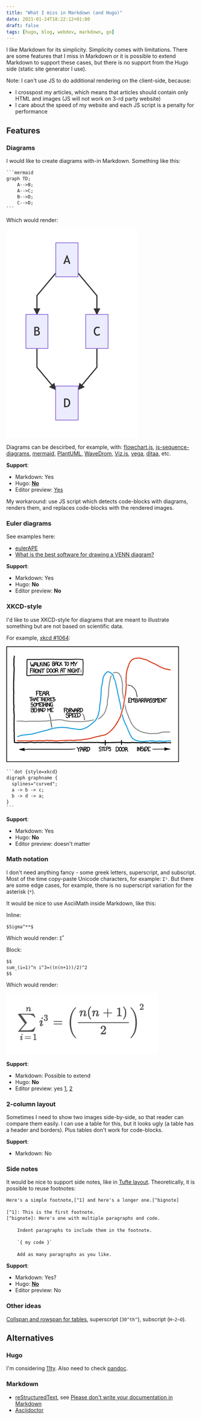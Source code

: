 ```yaml
---
title: "What I miss in Markdown (and Hugo)"
date: 2021-01-24T18:22:12+01:00
draft: false
tags: [hugo, blog, webdev, markdown, go]
---
```


I like Markdown for its simplicity. Simplicity comes with limitations. There are some features that I miss in Markdown or it is possible to extend Markdown to support these cases, but there is no support from the Hugo side (static site generator I use).

<!--more-->

Note: I can't use JS to do additional rendering on the client-side, because:

- I crosspost my articles, which means that articles should contain only HTML and images (JS will not work on 3-rd party website)
- I care about the speed of my website and each JS script is a penalty for performance

## Features

### Diagrams

I would like to create diagrams with-in Markdown. Something like this:

````
```mermaid
graph TD;
    A-->B;
    A-->C;
    B-->D;
    C-->D;
```
````

Which would render:

![](./mermaid.png)

Diagrams can be descirbed, for example, with: [flowchart.js](https://flowchart.js.org/), [js-sequence-diagrams](https://bramp.github.io/js-sequence-diagrams/), [mermaid](https://github.com/knsv/mermaid), [PlantUML](https://plantuml.com/), [WaveDrom](https://wavedrom.com/), [Viz.js](https://github.com/mdaines/viz.js), [vega](https://vega.github.io/vega/), [ditaa](https://github.com/stathissideris/ditaa), etc.

**Support**:

- Markdown: Yes
- Hugo: **[No](https://github.com/gohugoio/hugo/issues/796)**
- Editor preview: [Yes](https://github.com/shd101wyy/markdown-preview-enhanced/blob/master/docs/diagrams.md)

My workaround: use JS script which detects code-blocks with diagrams, renders them, and replaces code-blocks with the rendered images.

### Euler diagrams

See examples here:

- [eulerAPE](http://www.eulerdiagrams.org/eulerAPE/)
- [What is the best software for drawing a VENN diagram?](https://www.researchgate.net/post/What_is_the_best_software_for_drawing_a_VENN_diagram)

**Support**:

- Markdown: Yes
- Hugo: **No**
- Editor preview: **No**

### XKCD-style

I'd like to use XKCD-style for diagrams that are meant to illustrate something but are not based on scientific data.

For example, [xkcd #1064](https://xkcd.com/1064/):

![](./front_door.png)

````
```dot {style=xkcd}
digraph graphname {
  splines="curved";
  a -> b -> c;
  b -> d -> a;
}
```
````

**Support**:

- Markdown: Yes
- Hugo: **No**
- Editor preview: doesn't matter

### Math notation

I don't need anything fancy - some greek letters, superscript, and subscript. Most of the time copy-paste Unicode characters, for example: `Σ¹`. But there are some edge cases, for example, there is no superscript variation for the asterisk (`*`).

It would be nice to use AsciiMath inside Markdown, like this:

Inline:

```
$Sigma^**$
```

Which would render: <code>Σ<sup>\*</sup></code>

Block:

```
$$
sum_(i=1)^n i^3=((n(n+1))/2)^2
$$
```

Which would render:

![](./math.png)

**Support**:

- Markdown: Possible to extend
- Hugo: **No**
- Editor preview: yes [1](https://github.com/shd101wyy/markdown-preview-enhanced/blob/master/docs/math.md), [2](https://marketplace.visualstudio.com/items?itemName=yzhang.markdown-all-in-one)

### 2-column layout

Sometimes I need to show two images side-by-side, so that reader can compare them easily. I can use a table for this, but it looks ugly (a table has a header and borders). Plus tables don't work for code-blocks.

**Support**:

- Markdown: No

### Side notes

It would be nice to support side notes, like in [Tufte layout](https://rstudio.github.io/tufte/). Theoretically, it is possible to reuse footnotes:

```
Here's a simple footnote,[^1] and here's a longer one.[^bignote]

[^1]: This is the first footnote.
[^bignote]: Here's one with multiple paragraphs and code.

    Indent paragraphs to include them in the footnote.

    `{ my code }`

    Add as many paragraphs as you like.
```

**Support**:

- Markdown: Yes?
- Hugo: **[No](https://discourse.gohugo.io/t/tufte-like-sidenotes-hugo-theme/11200)**
- Editor preview: No

### Other ideas

[Collspan and rowspan for tables](https://shd101wyy.github.io/markdown-preview-enhanced/#/markdown-basics?id=table), superscript (`30^th^`), subscript (`H~2~O`).

## Alternatives

### Hugo

I'm considering [11ty](https://www.11ty.dev/docs/languages/markdown/). Also need to check [pandoc](https://pandoc.org/).

### Markdown

- [reStructuredText](https://docutils.sourceforge.io/rst.html), see [Please don't write your documentation in Markdown](https://buttondown.email/hillelwayne/archive/please-dont-write-your-documentation-in-markdown/)
- [Asciidoctor](https://asciidoctor.org/)
